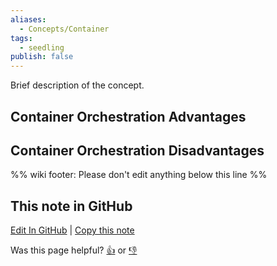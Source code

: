 ```yaml
---
aliases:
  - Concepts/Container
tags:
  - seedling
publish: false
---
```


Brief description of the concept.

## Container Orchestration Advantages

## Container Orchestration Disadvantages

%% wiki footer: Please don't edit anything below this line %%

## This note in GitHub

<span class="git-footer">[Edit In GitHub](https://github.dev/data-engineering-community/data-engineering-wiki/blob/main/Concepts/Container%20Orchestration.md "git-hub-edit-note") | [Copy this note](https://raw.githubusercontent.com/data-engineering-community/data-engineering-wiki/main/Concepts/Container%20Orchestration.md "git-hub-copy-note")</span>

<span class="git-footer">Was this page helpful?
[👍](https://tally.so/r/mOaxjk?rating=Yes&url=https://dataengineering.wiki/Concepts/Container%20Orchestration) or [👎](https://tally.so/r/mOaxjk?rating=No&url=https://dataengineering.wiki/Concepts/Container%20Orchestration)</span>
